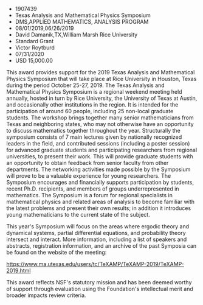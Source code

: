 
* 1907439
* Texas Analysis and Mathematical Physics Symposium
* DMS,APPLIED MATHEMATICS, ANALYSIS PROGRAM
* 08/01/2019,06/26/2019
* David Damanik,TX,William Marsh Rice University
* Standard Grant
* Victor Roytburd
* 07/31/2020
* USD 15,000.00

This award provides support for the 2019 Texas Analysis and Mathematical Physics
Symposium that will take place at Rice University in Houston, Texas during the
period October 25-27, 2019. The Texas Analysis and Mathematical Physics
Symposium is a regional weekend meeting held annually, hosted in turn by Rice
University, the University of Texas at Austin, and occasionally other
institutions in the region. It is intended for the participation of around 60
people, including 25 non-local graduate students. The workshop brings together
many senior mathematicians from Texas and neighboring states, who may not
otherwise have an opportunity to discuss mathematics together throughout the
year. Structurally the symposium consists of 7 main lectures given by nationally
recognized leaders in the field, and contributed sessions (including a poster
session) for advanced graduate students and participating researchers from
regional universities, to present their work. This will provide graduate
students with an opportunity to obtain feedback from senior faculty from other
departments. The networking activities made possible by the Symposium will prove
to be a valuable experience for young researchers. The Symposium encourages and
financially supports participation by students, recent Ph.D. recipients, and
members of groups underrepresented in mathematics. The Symposium is a forum for
regional specialists in mathematical physics and related areas of analysis to
become familiar with the latest problems and present their own results; in
addition it introduces young mathematicians to the current state of the subject.

This year's Symposium will focus on the areas where ergodic theory and dynamical
systems, partial differential equations, and probability theory intersect and
interact. More information, including a list of speakers and abstracts,
registration information, and an archive of the past Symposia can be found on
the website of the meeting:

https://www.ma.utexas.edu/users/tc/TeXAMP/TeXAMP-2019/TeXAMP-2019.html

This award reflects NSF's statutory mission and has been deemed worthy of
support through evaluation using the Foundation's intellectual merit and broader
impacts review criteria.

